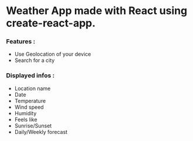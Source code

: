 # Weather App made with React using create-react-app.
### Features :
- Use Geolocation of your device
- Search for a city
### Displayed infos :
- Location name
- Date
- Temperature
- Wind speed
- Humidity
- Feels like
- Sunrise/Sunset
- Daily/Weekly forecast

